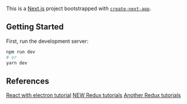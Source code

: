 This is a [Next.js](https://nextjs.org/) project bootstrapped with [`create-next-app`](https://github.com/vercel/next.js/tree/canary/packages/create-next-app).

## Getting Started

First, run the development server:

```bash
npm run dev
# or
yarn dev
```


## References

[React with electron tutorial](https://weirenxue.github.io/2021/08/04/react_electron_build/)
[NEW Redux tutorials](https://juejin.cn/post/7138672042185850917)
[Another Redux tutorials](https://pjchender.dev/react/redux-typescript/)